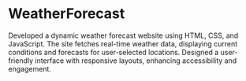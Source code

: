 # WeatherForecast
Developed a dynamic weather forecast website using HTML, CSS, and JavaScript. The site fetches real-time weather data, displaying current conditions and forecasts for user-selected locations. Designed a user-friendly interface with responsive layouts, enhancing accessibility and engagement.
